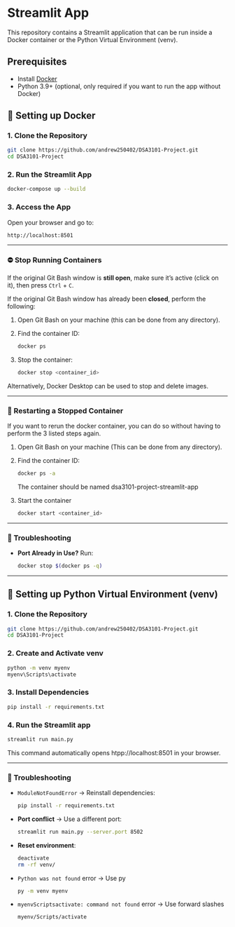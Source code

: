 # Streamlit App
This repository contains a Streamlit application that can be run inside a Docker container or the Python Virtual Environment (venv).

## Prerequisites
- Install [Docker](https://docs.docker.com/get-docker/)
- Python 3.9+ (optional, only required if you want to run the app without Docker)

## 🚀 Setting up Docker

### 1. Clone the Repository
```bash
git clone https://github.com/andrew250402/DSA3101-Project.git
cd DSA3101-Project
```

### 2. Run the Streamlit App
```bash
docker-compose up --build
```

### 3. Access the App
Open your browser and go to:
```
http://localhost:8501
```

---

### ⛔ Stop Running Containers
If the original Git Bash window is **still open**, make sure it’s active (click on it), then press `Ctrl` + `C`.

If the original Git Bash window has already been **closed**, perform the following:

1. Open Git Bash on your machine (this can be done from any directory).

2. Find the container ID:
    ```bash
    docker ps
    ```
3. Stop the container:
    ```bash
    docker stop <container_id>
    ```

Alternatively, Docker Desktop can be used to stop and delete images.

---

### 🔄 Restarting a Stopped Container
If you want to rerun the docker container, you can do so without having to perform the 3 listed steps again.

1. Open Git Bash on your machine (This can be done from any directory).

2. Find the container ID:
    ```bash
    docker ps -a
    ```
    The container should be named dsa3101-project-streamlit-app

3. Start the container
    ```bash
    docker start <container_id>
    ```
---
### 🔧 Troubleshooting

- **Port Already in Use?** Run:
  ```bash
  docker stop $(docker ps -q)
  ```

---
## 🚀 Setting up Python Virtual Environment (venv)

### 1. Clone the Repository
```bash
git clone https://github.com/andrew250402/DSA3101-Project.git
cd DSA3101-Project
```
### 2. Create and Activate venv
```bash
python -m venv myenv
myenv\Scripts\activate
```

### 3. Install Dependencies
```bash
pip install -r requirements.txt
```

### 4. Run the Streamlit app
```bash
streamlit run main.py
```
This command automatically opens htpp://localhost:8501 in your browser.

---
### 🔧 Troubleshooting

- `ModuleNotFoundError` → Reinstall dependencies:
    ```bash
    pip install -r requirements.txt
    ```
- **Port conflict** → Use a different port:
    ```bash
    streamlit run main.py --server.port 8502
    ```
- **Reset environment**:
    ```bash
    deactivate
    rm -rf venv/
    ```

- `Python was not found` error → Use py
    ```bash
    py -m venv myenv
    ```
- `myenvScriptsactivate: command not found` error → Use forward slashes
    ```bash
    myenv/Scripts/activate
    ```
